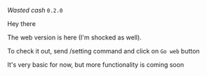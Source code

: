 *Wasted cash* `0.2.0`

Hey there

The web version is here (I'm shocked as well). 

To check it out, send /setting command and click on `Go web` button

It's very basic for now, but more functionality is coming soon
